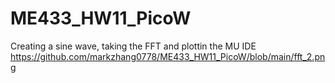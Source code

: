 # ME433_HW11_PicoW
Creating a sine wave, taking the FFT and plottin the MU IDE
https://github.com/markzhang0778/ME433_HW11_PicoW/blob/main/fft_2.png
